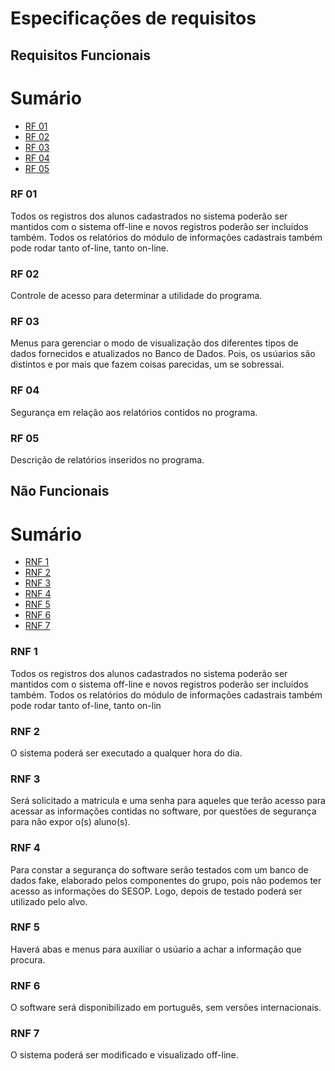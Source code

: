
# Especificações de requisitos

## Requisitos Funcionais

# Sumário

- [RF 01](#rf-01)
- [RF 02](#rf-02)
- [RF 03](#rf-03)
- [RF 04](#rf-04)
- [RF 05](#rf-05)

### RF 01

 Todos os registros dos alunos cadastrados no sistema poderão ser mantidos com o sistema off-line e novos registros poderão ser incluídos também. Todos os relatórios do módulo de informações cadastrais também pode rodar tanto of-line, tanto on-line.

### RF 02

Controle de acesso para determinar a utilidade do programa.

### RF 03

 Menus para gerenciar o modo de visualização dos diferentes tipos de dados fornecidos e atualizados no Banco de Dados. Pois, os usúarios são distintos e por mais que fazem coisas parecidas, um se sobressai.

### RF 04

 Segurança em relação aos relatórios contidos no programa.

### RF 05

Descrição de relatórios inseridos no programa.

## Não Funcionais

# Sumário

- [RNF 1](#rnf-1)
- [RNF 2](#rnf-2)
- [RNF 3](#rnf-3)
- [RNF 4](#rnf-4)
- [RNF 5](#rnf-5)
- [RNF 6](#rnf-6)
- [RNF 7](#rnf-7)


### RNF 1

 Todos os registros dos alunos cadastrados no sistema poderão ser mantidos com o sistema off-line e novos registros poderão ser incluídos também. Todos os relatórios do módulo de informações cadastrais também pode rodar tanto of-line, tanto on-lin

### RNF 2

O sistema poderá ser executado a qualquer hora do dia. 

### RNF 3

Será solicitado a matricula e uma senha para aqueles que terão acesso para acessar as informações contidas no software, por questões de segurança para não expor o(s) aluno(s).

### RNF 4

Para constar a segurança do software serão testados com um banco de dados fake, elaborado pelos componentes do grupo, pois não podemos ter acesso as informações do SESOP. Logo, depois de testado poderá ser utilizado pelo alvo.


### RNF 5

Haverá abas e menus para auxiliar o usúario a achar a informação que procura.

### RNF 6

O software será disponibilizado em português, sem versões internacionais.

### RNF 7
 
O sistema poderá ser modificado e visualizado off-line.
